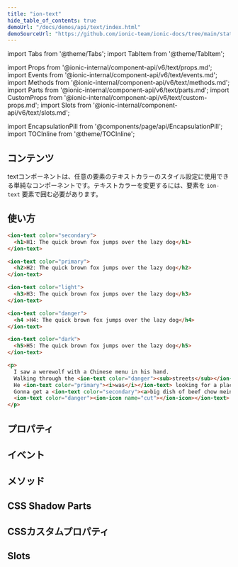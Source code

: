 ```yaml
---
title: "ion-text"
hide_table_of_contents: true
demoUrl: "/docs/demos/api/text/index.html"
demoSourceUrl: "https://github.com/ionic-team/ionic-docs/tree/main/static/demos/api/text/index.html"
---
```

import Tabs from '@theme/Tabs';
import TabItem from '@theme/TabItem';

import Props from '@ionic-internal/component-api/v6/text/props.md';
import Events from '@ionic-internal/component-api/v6/text/events.md';
import Methods from '@ionic-internal/component-api/v6/text/methods.md';
import Parts from '@ionic-internal/component-api/v6/text/parts.md';
import CustomProps from '@ionic-internal/component-api/v6/text/custom-props.md';
import Slots from '@ionic-internal/component-api/v6/text/slots.md';

<head>
  <title>ion-text: Ionic App Component to Style or Change Text Color</title>
  <meta name="description" content="ion-textは、任意の要素のテキストカラーをスタイルするために使用できるシンプルなアプリコンポーネントです。テキスト色を変更するために、ion-textがどのように要素をラップしているかを説明します。" />
</head>

import EncapsulationPill from '@components/page/api/EncapsulationPill';
import TOCInline from '@theme/TOCInline';

<EncapsulationPill type="shadow" />

<h2 className="table-of-contents__title">コンテンツ</h2>

<TOCInline
  toc={toc}
  maxHeadingLevel={2}
/>



textコンポーネントは、任意の要素のテキストカラーのスタイル設定に使用できる単純なコンポーネントです。テキストカラーを変更するには、要素を `ion-text` 要素で囲む必要があります。




## 使い方

```html
<ion-text color="secondary">
  <h1>H1: The quick brown fox jumps over the lazy dog</h1>
</ion-text>

<ion-text color="primary">
  <h2>H2: The quick brown fox jumps over the lazy dog</h2>
</ion-text>

<ion-text color="light">
  <h3>H3: The quick brown fox jumps over the lazy dog</h3>
</ion-text>

<ion-text color="danger">
  <h4 >H4: The quick brown fox jumps over the lazy dog</h4>
</ion-text>

<ion-text color="dark">
  <h5>H5: The quick brown fox jumps over the lazy dog</h5>
</ion-text>

<p>
  I saw a werewolf with a Chinese menu in his hand.
  Walking through the <ion-text color="danger"><sub>streets</sub></ion-text> of Soho in the rain.
  He <ion-text color="primary"><i>was</i></ion-text> looking for a place called Lee Ho Fook's.
  Gonna get a <ion-text color="secondary"><a>big dish of beef chow mein.</a></ion-text>
  <ion-text color="danger"><ion-icon name="cut"></ion-icon></ion-text>
</p>
```

## プロパティ
<Props />

## イベント
<Events />

## メソッド
<Methods />

## CSS Shadow Parts
<Parts />

## CSSカスタムプロパティ
<CustomProps />

## Slots
<Slots />